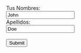 <form action="https://www.dropbox.com/s/c740lksbnpad69f/action_page.php" method="post" target="_blank">
  <label for="fname">Tus Nombres:</label><br>
  <input type="text" id="fname" name="fname" value="John"><br>
  <label for="lname">Apellidos:</label><br>
  <input type="text" id="lname" name="lname" value="Doe"><br><br>
  <input type="submit" value="Submit">
</form> 
